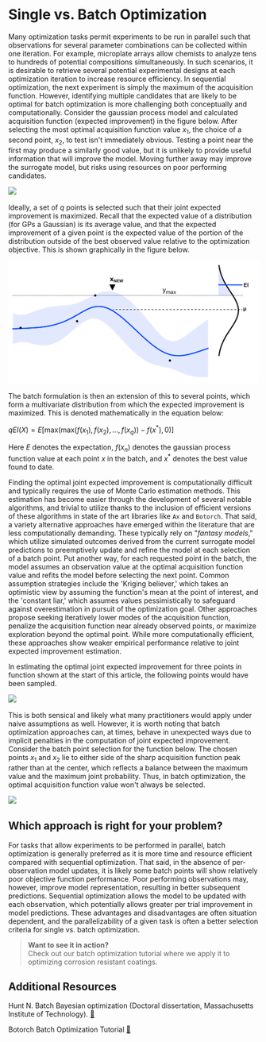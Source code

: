 # Single vs. Batch Optimization

Many optimization tasks permit experiments to be run in parallel such that observations for several parameter combinations can be collected within one iteration. For example, microplate arrays allow chemists to analyze tens to hundreds of potential compositions simultaneously. In such scenarios, it is desirable to retrieve several potential experimental designs at each optimization iteration to increase resource efficiency. In sequential optimization, the next experiment is simply the maximum of the acquisition function. However, identifying multiple candidates that are likely to be optimal for batch optimization is more challenging both conceptually and computationally. Consider the gaussian process model and calculated acquisition function (expected improvement) in the figure below. After selecting the most optimal acquisition function value $x_1$, the choice of a second point, $x_2$, to test isn't immediately obvious. Testing a point near the first may produce a similarly good value, but it is unlikely to provide useful information that will improve the model. Moving further away may improve the surrogate model, but risks using resources on poor performing candidates.

![](batch-choices.png)

Ideally, a set of *q* points is selected such that their joint expected improvement is maximized. Recall that the expected value of a distribution (for GPs a Gaussian) is its average value, and that the expected improvement of a given point is the  expected value of the portion of the distribution outside of the best observed value relative to the optimization objective. This is shown graphically in the figure below.

![](ExpectedImprovement.png)

The batch formulation is then an extension of this to several points, which form a multivariate distribution from which the expected improvement is maximized. This is denoted mathematically in the equation below:

$qEI(X) = E\left[\textrm{max}(\textrm{max}(f(x_1), f(x_2),..., f(x_q)) - f(x^*), 0)\right]$

Here $E$ denotes the expectation, $f(x_n)$ denotes the gaussian process function value at each point $x$ in the batch, and $x^*$ denotes the best value found to date.

Finding the optimal joint expected improvement is computationally difficult and typically requires the use of Monte Carlo estimation methods. This estimation has become easier through the development of several notable algorithms, and trivial to utilize thanks to the inclusion of efficient versions of these algorithms in state of the art libraries like `Ax` and `Botorch`. That said, a variety alternative approaches have emerged within the literature that are less computationally demanding. These typically rely on "*fantasy models*," which utilize simulated outcomes derived from the current surrogate model predictions to preemptively update and refine the model at each selection of a batch point. Put another way, for each requested point in the batch, the model assumes an observation value at the optimal acquisition function value and refits the model before selecting the next point. Common assumption strategies include the 'Kriging believer,' which takes an optimistic view by assuming the function's mean at the point of interest, and the 'constant liar,' which assumes values pessimistically to safeguard against overestimation in pursuit of the optimization goal. Other approaches propose seeking iteratively lower modes of the acquisition function, penalize the acquisition function near already observed points, or maximize exploration beyond the optimal point. While more computationally efficient, these approaches show weaker empirical performance relative to joint expected improvement estimation.

In estimating the optimal joint expected improvement for three points in function shown at the start of this article, the following points would have been sampled.

![](examples_1.png)

This is both sensical and likely what many practitioners would apply under naive assumptions as well. However, it is worth noting that batch optimization approaches can, at times, behave in unexpected ways due to implicit penalties in the computation of joint expected improvement. Consider the batch point selection for the function below. The chosen points $x_1$ and $x_2$ lie to either side of the sharp acquisition function peak rather than at the center, which reflects a balance between the maximum value and the maximum joint probability. Thus, in batch optimization, the optimal acquisition function value won't always be selected.

![](examples_2.png)

## Which approach is right for your problem?

For tasks that allow experiments to be performed in parallel, batch optimization is generally preferred as it is more time and resource efficient compared with sequential optimization. That said, in the absence of per-observation model updates, it is likely some batch points will show relatively poor objective function performance. Poor performing observations may, however, improve model representation, resulting in better subsequent predictions. Sequential optimization allows the model to be updated with each observation, which potentially allows greater per trial improvement in model predictions. These advantages and disadvantages are often situation dependent, and the parallelizability of a given task is often a better selection criteria for single vs. batch optimization.

> **Want to see it in action?**\
Check out our batch optimization tutorial where we apply it to optimizing corrosion resistant coatings.

## Additional Resources

Hunt N. Batch Bayesian optimization (Doctoral dissertation, Massachusetts Institute of Technology). [🔗](https://dspace.mit.edu/bitstream/handle/1721.1/128591/1220836868-MIT.pdf?sequence=1#page=32.20)

Botorch Batch Optimization Tutorial [🔗](https://botorch.org/docs/batching)
